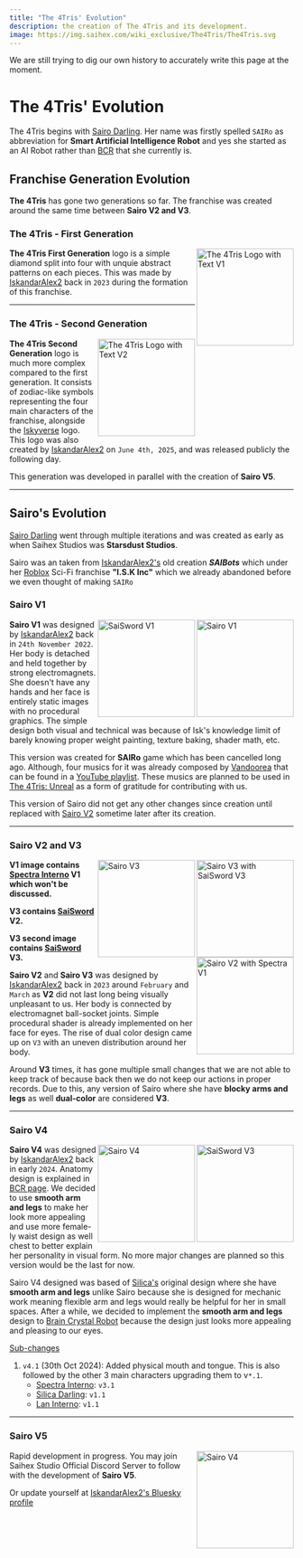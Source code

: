 ```yaml
---
title: "The 4Tris' Evolution"
description: the creation of The 4Tris and its development.
image: https://img.saihex.com/wiki_exclusive/The4Tris/The4Tris.svg
---
```

<p class="warning_box">We are still trying to dig our own history to accurately write this page at the moment.</p>

# The 4Tris' Evolution
The 4Tris begins with [Sairo Darling](../Characters/Sairo). Her name was firstly spelled `SAIRo` as abbreviation for **Smart Artificial Intelligence Robot** and yes she started as an AI Robot rather than [BCR](../logic/Brain_Crystal#brain-crystal-robot) that she currently is.

## Franchise Generation Evolution

**The 4Tris** has gone two generations so far. The franchise was created around the same time between **Sairo V2 and V3**.

### The 4Tris - First Generation

<img alt="The 4Tris Logo with Text V1" align="right" width="172" src="https://img.saihex.com/webp?src=wiki_exclusive/The4Tris/old/V1The4Tris_Cover_Text.svg">

**The 4Tris First Generation** logo is a simple diamond split into four with unquie abstract patterns on each pieces. This was made by [IskandarAlex2](https://iskandaralex2.carrd.co/) back in `2023` during the formation of this franchise.

---

### The 4Tris - Second Generation

<img alt="The 4Tris Logo with Text V2" align="right" width="172" src="https://img.saihex.com/wiki_exclusive/The4Tris/The4Tris_Cover_Text.svg">

**The 4Tris Second Generation** logo is much more complex compared to the first generation. It consists of zodiac-like symbols representing the four main characters of the franchise, alongside the [Iskyverse](https://wiki.saihex.com/wiki/Iskyverse) logo. This logo was also created by [IskandarAlex2](https://iskandaralex2.carrd.co/) on `June 4th, 2025`, and was released publicly the following day.

This generation was developed in parallel with the creation of **Sairo V5**.

---

## Sairo's Evolution

[Sairo Darling](../Characters/Sairo) went through multiple iterations and was created as early as when Saihex Studios was **Starsdust Studios**.

Sairo was an taken from [IskandarAlex2's](https://iskandaralex2.carrd.co/) old creation ***SAIBots*** which under her [Roblox](https://www.roblox.com) Sci-Fi franchise **"I.S.K Inc"** which we already abandoned before we even thought of making `SAIRo`

### Sairo V1

<img alt="Sairo V1" align="right" width="172" src="https://img.saihex.com/webp?src=wiki_exclusive/The4Tris/page_icon/official_contents/sairo/sairo_v1.png">

<img alt="SaiSword V1" align="right" width="172" src="https://img.saihex.com/webp?src=wiki_exclusive/The4Tris/page_icon/official_contents/sairo/sword_v1.png">

**Sairo V1** was designed by [IskandarAlex2](https://github.com/IskandarAlex2) back in `24th November 2022`. Her body is detached and held together by strong electromagnets. She doesn't have any hands and her face is entirely static images with no procedural graphics. The simple design both visual and technical was because of Isk's knowledge limit of barely knowing proper weight painting, texture baking, shader math, etc.

This version was created for **SAIRo** game which has been cancelled long ago. Although, four musics for it was already composed by [Vandoorea](https://www.youtube.com/@Vandoorea) that can be found in a [YouTube playlist](https://www.youtube.com/playlist?list=PLNVE8lNMMe2GBo_4RDFaTb44uB-nv5cDK). These musics are planned to be used in [The 4Tris: Unreal](../official_contents/The4Tris_Unreal) as a form of gratitude for contributing with us.

This version of Sairo did not get any other changes since creation until replaced with [Sairo V2](#sairo-v2-and-v3) sometime later after its creation.

---

### Sairo V2 and V3

<img alt="Sairo V3 with SaiSword V3" align="right" width="172" src="https://img.saihex.com/webp?src=wiki_exclusive/The4Tris/page_icon/official_contents/sairo/sairo_v3_saiswordv3.png">
<img alt="Sairo V3" align="right" width="172" src="https://img.saihex.com/webp?src=wiki_exclusive/The4Tris/page_icon/official_contents/sairo/sairo_v3.png">
<img alt="Sairo V2 with Spectra V1" align="right" width="172" src="https://img.saihex.com/webp?src=wiki_exclusive/The4Tris/page_icon/official_contents/sairo/sairo_v2.png">

**V1 image contains [Spectra Interno](../Characters/Spectra) V1 which won't be discussed.**

**V3 contains [SaiSword](../Characters/Sairo#saisword) V2.**

**V3 second image contains [SaiSword](../Characters/Sairo#saisword) V3.**

**Sairo V2** and **Sairo V3** was designed by [IskandarAlex2](https://github.com/IskandarAlex2) back in `2023` around `February` and `March` as **V2** did not last long being visually unpleasant to us. Her body is connected by electromagnet ball-socket joints. Simple procedural shader is already implemented on her face for eyes. The rise of dual color design came up on `V3` with an uneven distribution around her body.

Around **V3** times, it has gone multiple small changes that we are not able to keep track of because back then we do not keep our actions in proper records. Due to this, any version of Sairo where she have **blocky arms and legs** as well **dual-color** are considered **V3**.

---

### Sairo V4
<img alt="SaiSword V3" align="right" width="172" src="https://img.saihex.com/webp?src=wiki_exclusive/The4Tris/page_icon/characters/sairo/sairo_saisword.png">
<img alt="Sairo V4" align="right" width="172" src="https://img.saihex.com/webp?src=wiki_exclusive/The4Tris/page_icon/characters/sairo/sairo.png">

**Sairo V4** was designed by [IskandarAlex2](https://github.com/IskandarAlex2) back in early `2024`. Anatomy design is explained in [BCR page](../logic/Brain_Crystal#brain-crystal-robot). We decided to use **smooth arm and legs** to make her look more appealing and use more female-ly waist design as well chest to better explain her personality in visual form. No more major changes are planned so this version would be the last for now.

Sairo V4 designed was based of [Silica's](../Characters/Silica) original design where she have **smooth arm and legs** unlike Sairo because she is designed for mechanic work meaning flexible arm and legs would really be helpful for her in small spaces.
After a while, we decided to implement the **smooth arm and legs** design to [Brain Crystal Robot](../logic/Brain_Crystal#brain-crystal-robot) because the design just looks more appealing and pleasing to our eyes.

<u>Sub-changes</u>
1. `v4.1` (30th Oct 2024): Added physical mouth and tongue. This is also followed by the other 3 main characters upgrading them to v`*.1`.
   - [Spectra Interno](../Characters/Spectra): `v3.1`
   - [Silica Darling](../Characters/Silica): `v1.1`
   - [Lan Interno](../Characters/Lan_Interno): `v1.1`

---

### Sairo V5

<img alt="Sairo V4" align="right" width="172" src="https://img.saihex.com/wiki_exclusive/etc/IskyverseCP.svg">

Rapid development in progress.
You may join Saihex Studio Official Discord Server to follow with the development of **Sairo V5**.

Or update yourself at [IskandarAlex2's Bluesky profile](https://bsky.app/profile/iskandaralex2.bsky.social)